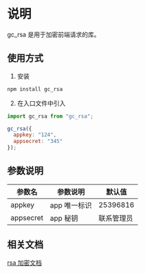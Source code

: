 # 说明

gc_rsa 是用于加密前端请求的库。

## 使用方式

1. 安装

```bash
npm install gc_rsa
```

2. 在入口文件中引入

```javascript
import gc_rsa from "gc_rsa";

gc_rsa({
  appkey: "124",
  appsecret: "345"
});
```

## 参数说明

| 参数名    | 参数说明     | 默认值     |
| --------- | ------------ | ---------- |
| appkey    | app 唯一标识 | 25396816   |
| appsecret | app 秘钥     | 联系管理员 |

## 相关文档

[rsa 加密文档](https://cf.ihotel.cn/pages/viewpage.action?pageId=24840611)
